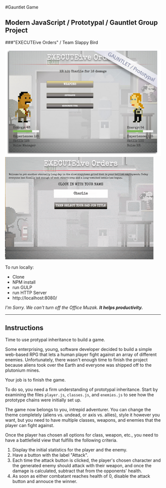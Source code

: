 #Gauntlet Game
## Modern JavaScript / Prototypal / Gauntlet Group Project 
###"EXECUTEive Orders" / Team Slappy Bird

![EXECUTEive Orders](img/EXECUTiveOrdersSCREEN.jpg?raw=true "EXECUTEive Orders Screenshot")
![EXECUTEive Orders Animated GIF](img/EXECUTiveOrdersANIMATED.gif?raw=true "EXECUTEive Orders gif")

To run locally:
+ Clone
+ NPM install
+ run GULP
+ run HTTP Server
+ http://localhost:8080/

_I'm Sorry. We can't turn off the Office Muzak. ***It helps productivity.***_

***
## Instructions

Time to use protypal inheritance to build a game.

Some enterprising, young, software developer decided to build a simple web-based RPG that lets a human player fight against an array of different enemies. Unfortunately, there wasn't enough time to finish the project because aliens took over the Earth and everyone was shipped off to the plutonium mines.

Your job is to finish the game.

To do so, you need a firm understanding of prototypal inheritance. Start by examining the files `player.js`, `classes.js`, and `enemies.js` to see how the prototype chains were initially set up.

The game now belongs to you, intrepid adventurer. You can change the theme completely (aliens vs. undead, or axis vs. allies), style it however you want, but you need to have multiple classes, weapons, and enemies that the player can fight against.

Once the player has chosen all options for class, weapon, etc., you need to have a battlefield view that fulfills the following criteria.

1. Display the initial statistics for the player and the enemy.
2. Have a button with the label "Attack".
3. Each time the attack button is clicked, the player's chosen character and the generated enemy should attack with their weapon, and once the damage is calculated, subtract that from the opponents' health.
4. As soon as either combatant reaches health of 0, disable the attack button and annouce the winner.

